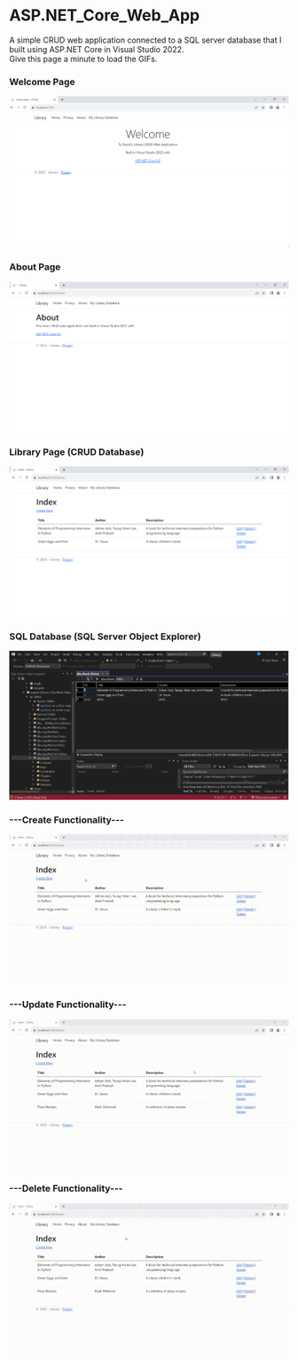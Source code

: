 # ASP.NET_Core_Web_App
A simple CRUD web application connected to a SQL server database that I built using ASP.NET Core in Visual Studio 2022.  
Give this page a minute to load the GIFs.  
  
### Welcome Page
![](https://github.com/david125tran/ASP.NET_Core_Web_App/blob/main/Images/1.png)  

### About Page
![](https://github.com/david125tran/ASP.NET_Core_Web_App/blob/main/Images/2.png)  

### Library Page (CRUD Database)
![](https://github.com/david125tran/ASP.NET_Core_Web_App/blob/main/Images/3.png)  

### SQL Database (SQL Server Object Explorer)
![](https://github.com/david125tran/ASP.NET_Core_Web_App/blob/main/Images/4.png)  
  
### ---Create Functionality---
![](https://github.com/david125tran/ASP.NET_Core_Web_App/blob/main/GIFs/create.gif)  

### ---Update Functionality---
![](https://github.com/david125tran/ASP.NET_Core_Web_App/blob/main/GIFs/update.gif)  

### ---Delete Functionality---
![](https://github.com/david125tran/ASP.NET_Core_Web_App/blob/main/GIFs/delete.gif)  
